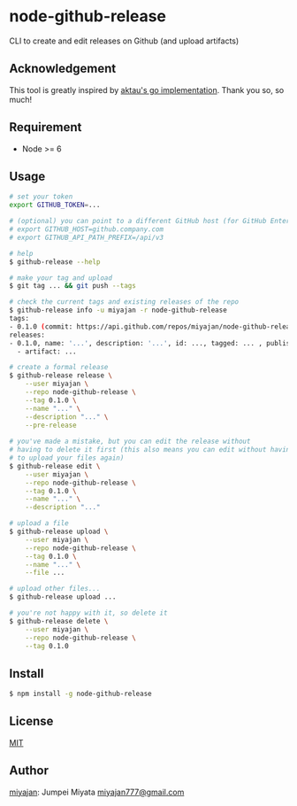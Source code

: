 # node-github-release

CLI to create and edit releases on Github (and upload artifacts)

## Acknowledgement

This tool is greatly inspired by [aktau's go implementation](https://github.com/aktau/github-release). Thank you so, so much!

## Requirement

* Node >= 6

## Usage

```bash
# set your token
export GITHUB_TOKEN=...

# (optional) you can point to a different GitHub host (for GitHub Enterprise)
# export GITHUB_HOST=github.company.com
# export GITHUB_API_PATH_PREFIX=/api/v3

# help
$ github-release --help

# make your tag and upload
$ git tag ... && git push --tags

# check the current tags and existing releases of the repo
$ github-release info -u miyajan -r node-github-release
tags:
- 0.1.0 (commit: https://api.github.com/repos/miyajan/node-github-release/commits/...)
releases:
- 0.1.0, name: '...', description: '...', id: ..., tagged: ... , published: ... , draft: ✔, prerelease: ✗
  - artifact: ...

# create a formal release
$ github-release release \
    --user miyajan \
    --repo node-github-release \
    --tag 0.1.0 \
    --name "..." \
    --description "..." \
    --pre-release
  
# you've made a mistake, but you can edit the release without
# having to delete it first (this also means you can edit without having
# to upload your files again)
$ github-release edit \
    --user miyajan \
    --repo node-github-release \
    --tag 0.1.0 \
    --name "..." \
    --description "..."

# upload a file
$ github-release upload \
    --user miyajan \
    --repo node-github-release \
    --tag 0.1.0 \
    --name "..." \
    --file ...

# upload other files...
$ github-release upload ...

# you're not happy with it, so delete it
$ github-release delete \
    --user miyajan \
    --repo node-github-release \
    --tag 0.1.0
```

## Install

```bash
$ npm install -g node-github-release
```

## License

[MIT](https://github.com/miyajan/node-github-release/blob/master/LICENSE)

## Author

[miyajan](https://github.com/miyajan): Jumpei Miyata miyajan777@gmail.com
